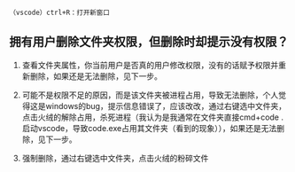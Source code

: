 `（vscode）ctrl+R：打开新窗口`

## 拥有用户删除文件夹权限，但删除时却提示没有权限？

1. 查看文件夹属性，你当前用户是否真的用户修改权限，没有的话赋予权限并重新删除，如果还是无法删除，见下一步。

2. 可能不是权限不足的原因，而是该文件夹被进程占用，导致无法删除，个人觉得这是windows的bug，提示信息错误了，应该改改，通过右键选中文件夹，点击火绒的解除占用，杀死进程（我认为是我通常在文件夹直接cmd+code . 启动vscode，导致code.exe占用其文件夹（看到的现象）），如果还是无法删除，见下一步。
3. 强制删除，通过右键选中文件夹，点击火绒的粉碎文件